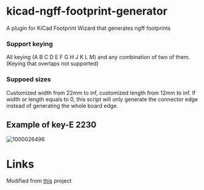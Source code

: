# kicad-ngff-footprint-generator
A plugin for KiCad Footprint Wizard that generates ngff footprints

### Support keying 
All keying (A B C D E F G H J K L M) and any combination of two of them. (Keying that overlaps not supported)

### Suppoed sizes 
Customized width from 22mm to inf, customized length from 12mm to inf.
If width or length equals to 0, this script will only generate the connector edge instead of generating the whole board edge.

## Example of key-E 2230
![1000026496](https://github.com/user-attachments/assets/4091e4d4-2aa6-4873-98ec-34259b0ec2f5)

# Links 
Modified from [this](https://github.com/CRImier/NGFF/blob/master/libs/ngff.py) project 
